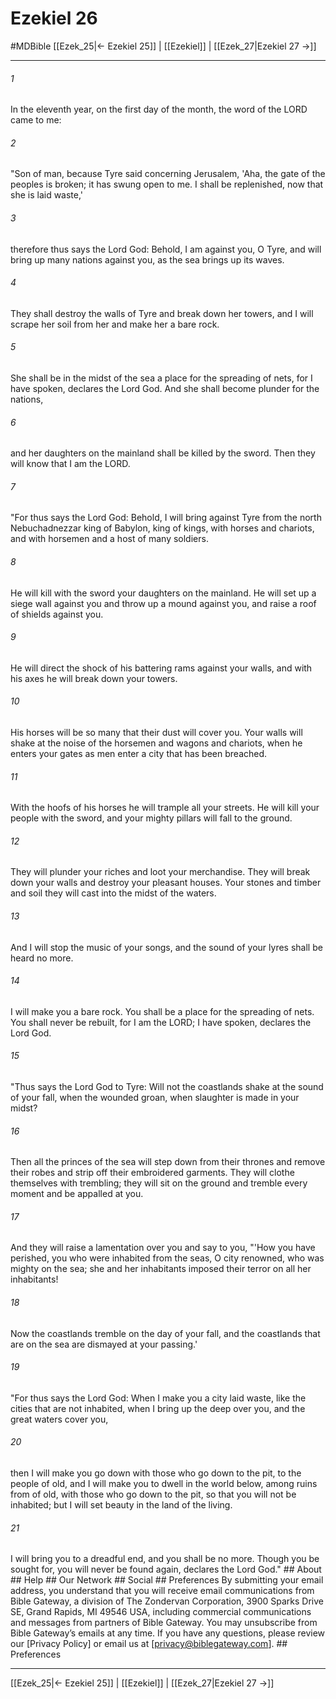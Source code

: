 # Ezekiel 26
#MDBible
[[Ezek_25|← Ezekiel 25]] | [[Ezekiel]] | [[Ezek_27|Ezekiel 27 →]]

***






###### 1 


In the eleventh year, on the first day of the month, the word of the LORD came to me: 





###### 2 


"Son of man, because Tyre said concerning Jerusalem, 'Aha, the gate of the peoples is broken; it has swung open to me. I shall be replenished, now that she is laid waste,' 





###### 3 


therefore thus says the Lord God: Behold, I am against you, O Tyre, and will bring up many nations against you, as the sea brings up its waves. 





###### 4 


They shall destroy the walls of Tyre and break down her towers, and I will scrape her soil from her and make her a bare rock. 





###### 5 


She shall be in the midst of the sea a place for the spreading of nets, for I have spoken, declares the Lord God. And she shall become plunder for the nations, 





###### 6 


and her daughters on the mainland shall be killed by the sword. Then they will know that I am the LORD. 





###### 7 


"For thus says the Lord God: Behold, I will bring against Tyre from the north Nebuchadnezzar king of Babylon, king of kings, with horses and chariots, and with horsemen and a host of many soldiers. 





###### 8 


He will kill with the sword your daughters on the mainland. He will set up a siege wall against you and throw up a mound against you, and raise a roof of shields against you. 





###### 9 


He will direct the shock of his battering rams against your walls, and with his axes he will break down your towers. 





###### 10 


His horses will be so many that their dust will cover you. Your walls will shake at the noise of the horsemen and wagons and chariots, when he enters your gates as men enter a city that has been breached. 





###### 11 


With the hoofs of his horses he will trample all your streets. He will kill your people with the sword, and your mighty pillars will fall to the ground. 





###### 12 


They will plunder your riches and loot your merchandise. They will break down your walls and destroy your pleasant houses. Your stones and timber and soil they will cast into the midst of the waters. 





###### 13 


And I will stop the music of your songs, and the sound of your lyres shall be heard no more. 





###### 14 


I will make you a bare rock. You shall be a place for the spreading of nets. You shall never be rebuilt, for I am the LORD; I have spoken, declares the Lord God. 





###### 15 


"Thus says the Lord God to Tyre: Will not the coastlands shake at the sound of your fall, when the wounded groan, when slaughter is made in your midst? 





###### 16 


Then all the princes of the sea will step down from their thrones and remove their robes and strip off their embroidered garments. They will clothe themselves with trembling; they will sit on the ground and tremble every moment and be appalled at you. 





###### 17 


And they will raise a lamentation over you and say to you, "'How you have perished, you who were inhabited from the seas, O city renowned, who was mighty on the sea; she and her inhabitants imposed their terror on all her inhabitants! 





###### 18 


Now the coastlands tremble on the day of your fall, and the coastlands that are on the sea are dismayed at your passing.' 





###### 19 


"For thus says the Lord God: When I make you a city laid waste, like the cities that are not inhabited, when I bring up the deep over you, and the great waters cover you, 





###### 20 


then I will make you go down with those who go down to the pit, to the people of old, and I will make you to dwell in the world below, among ruins from of old, with those who go down to the pit, so that you will not be inhabited; but I will set beauty in the land of the living. 





###### 21 


I will bring you to a dreadful end, and you shall be no more. Though you be sought for, you will never be found again, declares the Lord God." ## About ## Help ## Our Network ## Social ## Preferences By submitting your email address, you understand that you will receive email communications from Bible Gateway, a division of The Zondervan Corporation, 3900 Sparks Drive SE, Grand Rapids, MI 49546 USA, including commercial communications and messages from partners of Bible Gateway. You may unsubscribe from Bible Gateway&rsquo;s emails at any time. If you have any questions, please review our [Privacy Policy] or email us at [privacy@biblegateway.com]. ## Preferences

***

[[Ezek_25|← Ezekiel 25]] | [[Ezekiel]] | [[Ezek_27|Ezekiel 27 →]]
